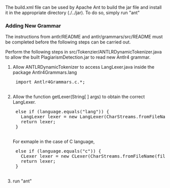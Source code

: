 The build.xml file can be used by Apache Ant to build the jar file
and install it in the appropriate directory (./../jar).
To do so, simply run "ant"


### Adding New Grammar

The instructions from antlr/README and antlr/grammars/src/README must be completed before the following steps can be carried out.

Perform the following steps in src/Tokenzier/ANTLRDynamicTokenizer.java to allow the built PlagiarismDetection.jar to read new Antlr4 grammar.

1. Allow ANTLRDynamicTokenizer to access LangLexer.java inside the package 
Antlr4Grammars.lang
    <pre>
    import Antlr4Grammars.c.*;
    </pre>

2. Allow the function getLexer(String[ ] args) to obtain the correct LangLexer. 
    <pre>
    else if (language.equals("lang")) {
      LangLexer lexer = new LangLexer(CharStreams.fromFileName(fileName));
      return lexer;
    }
    </pre>
    For exmaple in the case of C language,
    <pre>
    else if (language.equals("c")) {
      CLexer lexer = new CLexer(CharStreams.fromFileName(fileName));
      return lexer;
    }
    </pre>

3. run "ant"

